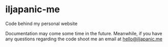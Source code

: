 # iljapanic-me
Code behind my personal website

Documentation may come some time in the future. Meanwhile, if you have any questions regarding the code shoot me an email at [hello@iljapanic.me](mailto:hello@iljapanic.me)